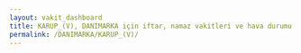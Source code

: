 ```yaml
---
layout: vakit_dashboard
title: KARUP_(V), DANIMARKA için iftar, namaz vakitleri ve hava durumu - ilçe/eyalet seç
permalink: /DANIMARKA/KARUP_(V)/
---
```


<script type="text/javascript">
  var GLOBAL_COUNTRY = 'DANIMARKA';
  var GLOBAL_CITY = 'KARUP_(V)';
  var GLOBAL_STATE = '';
  var lat = 72;
  var lon = 21;
</script>
